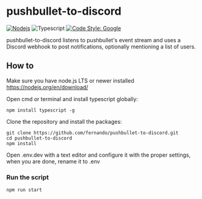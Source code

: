 # pushbullet-to-discord
[![Nodejs](https://img.shields.io/badge/node.js->%3D%2010-brightgreen.svg)](https://nodejs.org/)
![Typescript](https://img.shields.io/badge/%3C/%3E-Typescript-blue.svg)
[![Code Style: Google](https://img.shields.io/badge/code%20style-google-blueviolet.svg)](https://github.com/google/gts)

pushbullet-to-discord listens to pushbullet's event stream and uses a Discord webhook to post notifications, optionally mentioning a list of users.

## How to

Make sure you have node.js LTS or newer installed
<https://nodejs.org/en/download/>

Open cmd or terminal and install typescript globally:
```
npm install typescript -g
```

Clone the repository and install the packages:
```
git clone https://github.com/fernando/pushbullet-to-discord.git
cd pushbullet-to-discord
npm install
```

Open .env.dev with a text editor and configure it with the proper settings, when you are done, rename it to .env

### Run the script
```
npm run start
```